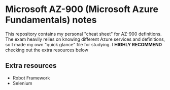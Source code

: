 # Microsoft AZ-900 (Microsoft Azure Fundamentals) notes
This repository contains my personal "cheat sheet" for AZ-900 definitions. The exam heavily relies on knowing different Azure services and definitions, so I made my own "quick glance" file for studying.
I <b>HIGHLY RECOMMEND</b> checking out the extra resources below

## Extra resources
- Robot Framework
- Selenium
